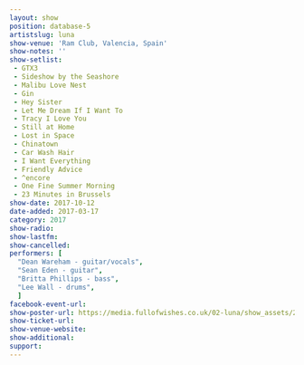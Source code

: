 ```yaml
---
layout: show
position: database-5
artistslug: luna
show-venue: 'Ram Club, Valencia, Spain'
show-notes: ''
show-setlist:
 - GTX3
 - Sideshow by the Seashore
 - Malibu Love Nest
 - Gin
 - Hey Sister
 - Let Me Dream If I Want To
 - Tracy I Love You
 - Still at Home
 - Lost in Space
 - Chinatown
 - Car Wash Hair
 - I Want Everything
 - Friendly Advice
 - ^encore
 - One Fine Summer Morning
 - 23 Minutes in Brussels
show-date: 2017-10-12
date-added: 2017-03-17
category: 2017
show-radio:
show-lastfm:
show-cancelled:
performers: [
  "Dean Wareham - guitar/vocals",
  "Sean Eden - guitar",
  "Britta Phillips - bass",
  "Lee Wall - drums",
  ]
facebook-event-url:
show-poster-url: https://media.fullofwishes.co.uk/02-luna/show_assets/2017-10/luna-spain-2017-10.jpg
show-ticket-url:
show-venue-website:
show-additional:
support:
---
```

